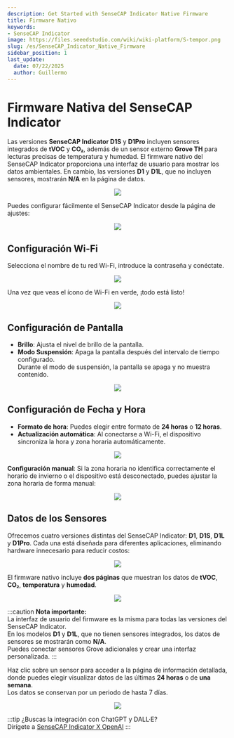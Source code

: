 ```yaml
---
description: Get Started with SenseCAP Indicator Native Firmware
title: Firmware Nativo
keywords:
- SenseCAP Indicator
image: https://files.seeedstudio.com/wiki/wiki-platform/S-tempor.png
slug: /es/SenseCAP_Indicator_Native_Firmware
sidebar_position: 1
last_update:
  date: 07/22/2025
  author: Guillermo
---
```


# **Firmware Nativa del SenseCAP Indicator**

Las versiones **SenseCAP Indicator D1S** y **D1Pro** incluyen sensores integrados de **tVOC** y **CO₂**, además de un sensor externo **Grove TH** para lecturas precisas de temperatura y humedad. El firmware nativo del SenseCAP Indicator proporciona una interfaz de usuario para mostrar los datos ambientales. En cambio, las versiones **D1** y **D1L**, que no incluyen sensores, mostrarán **N/A** en la página de datos.

<div align="center"><img width={480} src="https://files.seeedstudio.com/wiki/SenseCAP/SenseCAP_Indicator/SenseCAP_Indicator_8.png"/></div>

Puedes configurar fácilmente el SenseCAP Indicator desde la página de ajustes:

<div align="center"><img width={480} src="https://files.seeedstudio.com/wiki/SenseCAP/SenseCAP_Indicator/setting.png"/></div>

## **Configuración Wi-Fi**

Selecciona el nombre de tu red Wi-Fi, introduce la contraseña y conéctate.

<div align="center"><img width={480} src="https://files.seeedstudio.com/wiki/SenseCAP/SenseCAP_Indicator/SenseCAP_Indicator_9.png"/></div>

Una vez que veas el ícono de Wi-Fi en verde, ¡todo está listo!

<div align="center"><img width={400} src="https://files.seeedstudio.com/wiki/SenseCAP/SenseCAP_Indicator/SenseCAP_Indicator_10.png"/></div>

## **Configuración de Pantalla**

- **Brillo**: Ajusta el nivel de brillo de la pantalla.
- **Modo Suspensión**: Apaga la pantalla después del intervalo de tiempo configurado.  
  Durante el modo de suspensión, la pantalla se apaga y no muestra contenido.

<div align="center"><img width={400} src="https://files.seeedstudio.com/wiki/SenseCAP/SenseCAP_Indicator/SenseCAP_Indicator_15.png"/></div>

## **Configuración de Fecha y Hora**

- **Formato de hora**: Puedes elegir entre formato de **24 horas** o **12 horas**.
- **Actualización automática**: Al conectarse a Wi-Fi, el dispositivo sincroniza la hora y zona horaria automáticamente.

<div align="center"><img width={400} src="https://files.seeedstudio.com/wiki/SenseCAP/SenseCAP_Indicator/SenseCAP_Indicator_16.png"/></div>

**Configuración manual**: Si la zona horaria no identifica correctamente el horario de invierno o el dispositivo está desconectado, puedes ajustar la zona horaria de forma manual:

<div align="center"><img width={400} src="https://files.seeedstudio.com/wiki/SenseCAP/SenseCAP_Indicator/SenseCAP_Indicator_17.png"/></div>

## **Datos de los Sensores**

Ofrecemos cuatro versiones distintas del SenseCAP Indicator: **D1**, **D1S**, **D1L** y **D1Pro**. Cada una está diseñada para diferentes aplicaciones, eliminando hardware innecesario para reducir costos:

<div align="center"><img width={400} src="https://files.seeedstudio.com/wiki/SenseCAP/SenseCAP_Indicator/version.png"/></div>

El firmware nativo incluye **dos páginas** que muestran los datos de **tVOC**, **CO₂**, **temperatura** y **humedad**.

<div align="center"><img width={400} src="https://files.seeedstudio.com/wiki/SenseCAP/SenseCAP_Indicator/SenseCAP_Indicator_12.png"/></div>

:::caution **Nota importante:**  
La interfaz de usuario del firmware es la misma para todas las versiones del SenseCAP Indicator.  
En los modelos **D1** y **D1L**, que no tienen sensores integrados, los datos de sensores se mostrarán como **N/A**.  
Puedes conectar sensores Grove adicionales y crear una interfaz personalizada.
:::

Haz clic sobre un sensor para acceder a la página de información detallada, donde puedes elegir visualizar datos de las últimas **24 horas** o de **una semana**.  
Los datos se conservan por un periodo de hasta 7 días.

<div align="center"><img width={400} src="https://files.seeedstudio.com/wiki/SenseCAP/SenseCAP_Indicator/SenseCAP_Indicator_13.png"/></div>

:::tip ¿Buscas la integración con ChatGPT y DALL·E?  
Dirígete a [SenseCAP Indicator X OpenAI](/SenseCAP_Indicator_OpenAI_X_Overview)
:::
